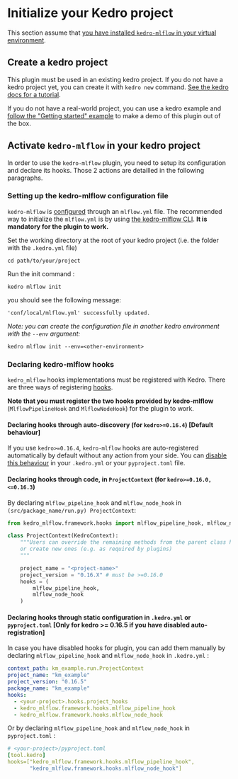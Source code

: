 # Initialize your Kedro project

This section assume that [you have installed `kedro-mlflow` in your virtual environment](./01_installation.md).

## Create a kedro project

This plugin must be used in an existing kedro project. If you do not have a kedro project yet, you can create it with ``kedro new`` command. [See the kedro docs for a tutorial](https://kedro.readthedocs.io/en/latest/02_get_started/04_new_project.html).

If you do not have a real-world project, you can use a kedro example and [follow the "Getting started" example](../03_getting_started/01_example_project.md) to make a demo of this plugin out of the box.

## Activate `kedro-mlflow` in your kedro project

In order to use the ``kedro-mlflow`` plugin, you need to setup its configuration and declare its hooks. Those 2 actions are detailled in the following paragraphs.

### Setting up the kedro-mlflow configuration file

``kedro-mlflow`` is [configured](../07_python_objects/05_Configuration.md) through an ``mlflow.yml`` file. The recommended way to initialize the `mlflow.yml` is by using [the kedro-mlflow CLI](../07_python_objects/04_CLI.md). **It is mandatory for the plugin to work.**

Set the working directory at the root of your kedro project (i.e. the folder with the ``.kedro.yml`` file)

```console
cd path/to/your/project
```

Run the init command :

```console
kedro mlflow init
```

you should see the following message:

```console
'conf/local/mlflow.yml' successfully updated.
```

*Note: you can create the configuration file in another kedro environment with the `--env` argument:*

```console
kedro mlflow init --env=<other-environment>
```

### Declaring kedro-mlflow hooks

``kedro_mlflow`` hooks implementations must be registered with Kedro. There are three ways of registering [hooks](https://kedro.readthedocs.io/en/latest/07_extend_kedro/02_hooks.html).

**Note that you must register the two hooks provided by kedro-mlflow** (``MlflowPipelineHook`` and ``MlflowNodeHook``) for the plugin to work.

#### Declaring hooks through auto-discovery (for `kedro>=0.16.4`) [Default behaviour]

If you use `kedro>=0.16.4`, `kedro-mlflow` hooks are auto-registered automatically by default without any action from your side. You can [disable this behaviour](https://kedro.readthedocs.io/en/latest/07_extend_kedro/02_hooks.html#disable-auto-registered-plugins-hooks) in your `.kedro.yml` or your `pyproject.toml` file.

#### Declaring hooks through code, in ``ProjectContext`` (for `kedro>=0.16.0, <=0.16.3`)

By declaring `mlflow_pipeline_hook` and `mlflow_node_hook` in ``(src/package_name/run.py) ProjectContext``:

```python
from kedro_mlflow.framework.hooks import mlflow_pipeline_hook, mlflow_node_hook

class ProjectContext(KedroContext):
    """Users can override the remaining methods from the parent class here,
    or create new ones (e.g. as required by plugins)
    """

    project_name = "<project-name>"
    project_version = "0.16.X" # must be >=0.16.0
    hooks = (
        mlflow_pipeline_hook,
        mlflow_node_hook
    )
```

#### Declaring hooks through static configuration in `.kedro.yml` or `pyproject.toml` **[Only for kedro >= 0.16.5 if you have disabled auto-registration]**

In case you have disabled hooks for plugin, you can add them manually by declaring `mlflow_pipeline_hook` and `mlflow_node_hook` in ``.kedro.yml`` :

```yaml
context_path: km_example.run.ProjectContext
project_name: "km_example"
project_version: "0.16.5"
package_name: "km_example"
hooks:
  - <your-project>.hooks.project_hooks
  - kedro_mlflow.framework.hooks.mlflow_pipeline_hook
  - kedro_mlflow.framework.hooks.mlflow_node_hook
```

Or by declaring `mlflow_pipeline_hook` and `mlflow_node_hook` in ``pyproject.toml`` :

```yaml
# <your-project>/pyproject.toml
[tool.kedro]
hooks=["kedro_mlflow.framework.hooks.mlflow_pipeline_hook",
       "kedro_mlflow.framework.hooks.mlflow_node_hook"]
```

